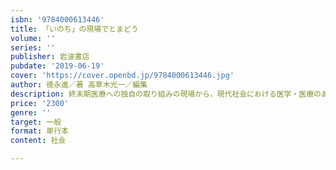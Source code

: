 ```yaml
---
isbn: '9784000613446'
title: 「いのち」の現場でとまどう
volume: ''
series: ''
publisher: 岩波書店
pubdate: '2019-06-19'
cover: 'https://cover.openbd.jp/9784000613446.jpg'
author: 徳永進／著 高草木光一／編集
description: 終末期医療への独自の取り組みの現場から，現代社会における医学・医療のあり方を根源的に問い直す．
price: '2300'
genre: ''
target: 一般
format: 単行本
content: 社会

---
```

